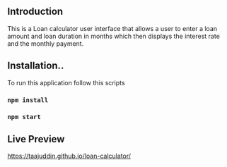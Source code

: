 

## Introduction
This is a Loan calculator user interface that allows a user to enter a loan amount and loan
duration in months which then displays the interest rate and the monthly payment.

## Installation..
To run this application follow this scripts
### `npm install`
### `npm start`

## Live Preview
https://taajuddin.github.io/loan-calculator/
